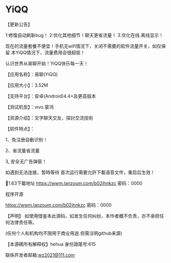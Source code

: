 # YiQQ

【更新公告】

1:修復自动刷新bug！
2:优化其他细节！聊天更省流量！
3.优化在线.离线显示！


现在的流量套餐不便宜！手机无wifi情況下，关闭不需要的软件流量开关，如仅保留
本YiQQ情況下，流量费用会很超低！


认识世界从易聊开始！YiQQ快乐每一天！

【应用名称】：易聊(YiQQ)


【应用大小】：3.52M

【支持平台】：安卓(Android)4.4+及更高版本

【测试机型】：vivo.蒙鸿

【资源介绍】：文字聊天交友，探討交流技術

【软件特点】：

1、免注册自動识别！

2、省流量省流量

3, 安全无广告弹窗！

如遇到无法连接，暂時等待
首次运行需要允許下載语音文件，重启后生效！



🌹1.63下載地址
https://wwm.lanzoum.com/b02jhnkzc
密码：0000

程序开源

https://wwm.lanzoum.com/b02jhnkzc
密码：0000 



【声明】
如使用借鉴本此源码，如发生任何纠纷，本作者概不负责，亦不承担任何法律责任等。

(任何个人和机构均不限用于商业用途.但需注明github来源)

【本源碼所有解释权】hehua  身份證尾号:615

联係开发者邮箱:wz2021@111.com
